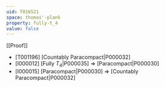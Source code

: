 ```yaml
---
uid: T016521
space: thomas'-plank
property: fully-t_4
value: false
---
```

[[Proof]]

* [T001196] [Countably Paracompact|P000032]
* [I000012] [Fully $T_4$|P000035] => [Paracompact|P000030]
* [I000015] [Paracompact|P000030] => [Countably Paracompact|P000032]

